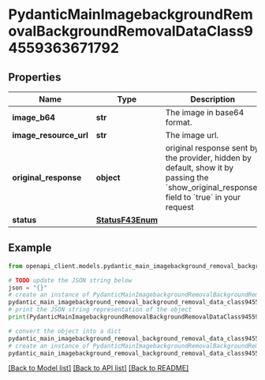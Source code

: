 # PydanticMainImagebackgroundRemovalBackgroundRemovalDataClass94559363671792


## Properties

Name | Type | Description | Notes
------------ | ------------- | ------------- | -------------
**image_b64** | **str** | The image in base64 format. | 
**image_resource_url** | **str** | The image url. | 
**original_response** | **object** | original response sent by the provider, hidden by default, show it by passing the &#x60;show_original_response&#x60; field to &#x60;true&#x60; in your request | [optional] 
**status** | [**StatusF43Enum**](StatusF43Enum.md) |  | 

## Example

```python
from openapi_client.models.pydantic_main_imagebackground_removal_background_removal_data_class94559363671792 import PydanticMainImagebackgroundRemovalBackgroundRemovalDataClass94559363671792

# TODO update the JSON string below
json = "{}"
# create an instance of PydanticMainImagebackgroundRemovalBackgroundRemovalDataClass94559363671792 from a JSON string
pydantic_main_imagebackground_removal_background_removal_data_class94559363671792_instance = PydanticMainImagebackgroundRemovalBackgroundRemovalDataClass94559363671792.from_json(json)
# print the JSON string representation of the object
print(PydanticMainImagebackgroundRemovalBackgroundRemovalDataClass94559363671792.to_json())

# convert the object into a dict
pydantic_main_imagebackground_removal_background_removal_data_class94559363671792_dict = pydantic_main_imagebackground_removal_background_removal_data_class94559363671792_instance.to_dict()
# create an instance of PydanticMainImagebackgroundRemovalBackgroundRemovalDataClass94559363671792 from a dict
pydantic_main_imagebackground_removal_background_removal_data_class94559363671792_form_dict = pydantic_main_imagebackground_removal_background_removal_data_class94559363671792.from_dict(pydantic_main_imagebackground_removal_background_removal_data_class94559363671792_dict)
```
[[Back to Model list]](../README.md#documentation-for-models) [[Back to API list]](../README.md#documentation-for-api-endpoints) [[Back to README]](../README.md)


